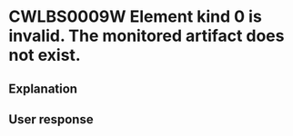 # CWLBS0009W Element kind 0 is invalid. The monitored artifact does not exist.

## Explanation

## User response